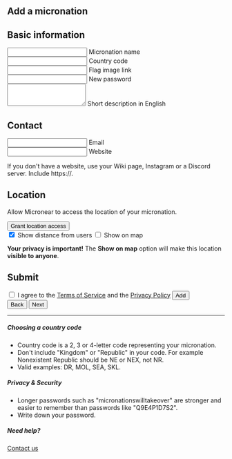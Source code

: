 <section id="add">
  <h1>Add a micronation</h1>
    <form id="add__form" data-steps="3" action="#">
      <div class="form_step shown" data-step="0">
        <h2>Basic information</h2>
        <div class="mdl-textfield mdl-js-textfield mdl-textfield--floating-label">
          <input class="mdl-textfield__input" type="text" maxlength="256" id="add__mname" required="true" />
          <label class="mdl-textfield__label" for="add__mname">Micronation name</label>
        </div>
        <div class="mdl-textfield mdl-js-textfield mdl-textfield--floating-label">
            <input class="mdl-textfield__input uppercase" type="text" maxlength="4" id="add__code" required="true" autocomplete="country"/>
            <label class="mdl-textfield__label" for="add__code">Country code</label>
        </div>
        <div class="mdl-textfield mdl-js-textfield mdl-textfield--floating-label">
          <input class="mdl-textfield__input" type="url" maxlength="256" id="add__mflag" autocomplete="url" />
          <label class="mdl-textfield__label" for="add__mflag">Flag image link</label>
        </div>
        <div class="mdl-textfield mdl-js-textfield mdl-textfield--floating-label">
          <input class="mdl-textfield__input" type="password" maxlength="256" id="add__password" minlength="8" required="true" autocomplete="new-password" />
          <label class="mdl-textfield__label" for="add__password">New password</label>
        </div>
        <div class="mdl-textfield mdl-js-textfield">
          <textarea class="mdl-textfield__input" type="text" rows="3" id="add__description" maxlength="1000"></textarea>
          <label class="mdl-textfield__label" for="add__description">Short description in English</label>
        </div>
      </div>
      <div class="form_step" data-step="1">
        <h2>Contact</h2>
        <div>
          <input class="mdl-textfield__input" type="email" id="add__email" autocomplete="email" />
          <label class="mdl-textfield__label" for="add__email">Email</label>
        </div>
        <div>
          <input class="mdl-textfield__input" type="url" maxlength="256" id="add__mwebsite" autocomplete="url" />
          <label class="mdl-textfield__label" for="add__mwebsite">Website</label>
        </div>
        <p>If you don't have a website, use your Wiki page, Instagram or a Discord server. Include https://.</p>
      </div>
      <div class="form_step" data-step="2">
        <h2>Location</h2>
        <div id="location_notice">
          <p>Allow Micronear to access the location of your micronation.</p>
          <button id="location_button">
            Grant location access
          </button>
        </div>
        <input type="hidden" id="add__location">
        <label class="checkbox" for="add__distance">
          <input type="checkbox" id="add__distance" checked="" />
          <span>Show distance from users</span>
        </label>
        <label class="checkbox" for="add__coordinates">
          <input type="checkbox" id="add__coordinates"/>
          <span>Show on map</span>
        </label>
        <p id="locationprivacywarning" class="hidden">
          <strong>Your privacy is important!</strong>
          The <strong>Show on map</strong> option will make this location <strong>visible to anyone</strong>. <br>
        </p>
      </div>
      <div class="form_step" data-step="3">
        <h2>Submit</h2>
        <label for="add__terms">
          <input type="checkbox" id="add__terms"/>
          <span>I agree to the <a href="/terms">Terms of Service</a> and the <a href="/privacy">Privacy Policy</a></span>
        </label>
        <button id="add__buy">
          Add
        </button>
      </div>
      <div class="form_controls">
        <button id="form_back">
          Back
        </button>
        <button id="form_next">
          Next
        </button>
      </div>
    </form>
</section>
<hr>
<section id="tips">
  <h5>Choosing a country code</h5>
  <ul>
    <li>Country code is a 2, 3 or 4-letter code representing your micronation.</li>
    <li>Don't include "Kingdom" or "Republic" in your code. For example Nonexistent Republic should be NE or NEX, not NR.</li>
    <li>Valid examples: DR, MOL, SEA, SKL.</li>
  </ul>
  <h5>Privacy & Security</h5>
  <ul>
    <li>Longer passwords such as "micronationswilltakeover" are stronger and easier to remember than passwords like "Q9E4P1D7S2".</li>
    <li>Write down your password.</li>
  </ul>
  <h5>Need help?</h5>
  <a href="/about" class="button">
    Contact us
  </a>
</section>